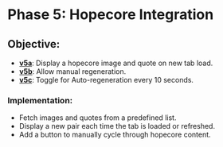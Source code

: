 # Phase 5: Hopecore Integration
## **Objective:**
- **[v5a](https://mattwydra.github.io/newtab-background/v5/v5a/newtab.html)**: Display a hopecore image and quote on new tab load.
- **[v5b](https://mattwydra.github.io/newtab-background/v5/v5b/newtab.html)**: Allow manual regeneration.
- **[v5c](https://mattwydra.github.io/newtab-background/v5/v5c/newtab.html)**: Toggle for Auto-regeneration every 10 seconds.

### **Implementation:**
- Fetch images and quotes from a predefined list.
- Display a new pair each time the tab is loaded or refreshed.
- Add a button to manually cycle through hopecore content.
